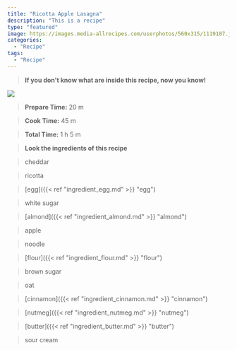```yaml
---
title: "Ricotta Apple Lasagna"
description: "This is a recipe"
type: "featured"
image: https://images.media-allrecipes.com/userphotos/560x315/1119187.jpg
categories: 
  - "Recipe"
tags: 
  - "Recipe"
---
```



>**If you don't know what are inside this recipe, now you know!**

![](../images/Recipes-Banner.jpg)
> **Prepare Time:** 20 m


> **Cook Time:** 45 m


> **Total Time:** 1 h 5 m

> **Look the ingredients of this recipe**

> cheddar

> ricotta

> [egg]({{< ref "ingredient_egg.md" >}} "egg")

> white sugar

> [almond]({{< ref "ingredient_almond.md" >}} "almond")

> apple

> noodle

> [flour]({{< ref "ingredient_flour.md" >}} "flour")

> brown sugar

> oat

> [cinnamon]({{< ref "ingredient_cinnamon.md" >}} "cinnamon")

> [nutmeg]({{< ref "ingredient_nutmeg.md" >}} "nutmeg")

> [butter]({{< ref "ingredient_butter.md" >}} "butter")

> sour cream

